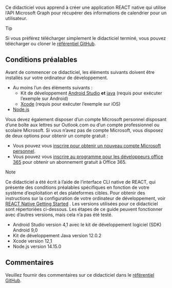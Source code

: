 <!-- markdownlint-disable MD002 MD041 -->

Ce didacticiel vous apprend à créer une application REACT native qui utilise l’API Microsoft Graph pour récupérer des informations de calendrier pour un utilisateur.

> [!TIP]
> Si vous préférez télécharger simplement le didacticiel terminé, vous pouvez télécharger ou cloner le [référentiel GitHub](https://github.com/microsoftgraph/msgraph-training-react-native).

## <a name="prerequisites"></a>Conditions préalables

Avant de commencer ce didacticiel, les éléments suivants doivent être installés sur votre ordinateur de développement.

- Au moins l’un des éléments suivants :
  - Kit de développement [Android Studio](https://developer.android.com/studio/) **et** [java](https://jdk.java.net) (requis pour exécuter l’exemple sur Android)
  - [Xcode](https://developer.apple.com/xcode/) (requis pour exécuter l’exemple sur iOS)
- [Node.js](https://nodejs.org)

Vous devez également disposer d’un compte Microsoft personnel disposant d’une boîte aux lettres sur Outlook.com ou d’un compte professionnel ou scolaire Microsoft. Si vous n’avez pas de compte Microsoft, vous disposez de deux options pour obtenir un compte gratuit :

- Vous pouvez vous [inscrire pour obtenir un nouveau compte Microsoft personnel](https://signup.live.com/signup?wa=wsignin1.0&rpsnv=12&ct=1454618383&rver=6.4.6456.0&wp=MBI_SSL_SHARED&wreply=https://mail.live.com/default.aspx&id=64855&cbcxt=mai&bk=1454618383&uiflavor=web&uaid=b213a65b4fdc484382b6622b3ecaa547&mkt=E-US&lc=1033&lic=1).
- Vous pouvez vous [inscrire au programme pour les développeurs office 365](https://developer.microsoft.com/office/dev-program) pour obtenir un abonnement gratuit à Office 365.

> [!NOTE]
> Ce didacticiel a été écrit à l’aide de l’interface CLI native de REACT, qui présente des conditions préalables spécifiques en fonction de votre système d’exploitation et des plateformes cibles. Pour obtenir des instructions sur la configuration de votre ordinateur de développement, voir [REACT Native Getting Started](https://reactnative.dev/docs/environment-setup) . Les versions utilisées pour ce didacticiel sont répertoriées ci-dessous. Les étapes de ce guide peuvent fonctionner avec d’autres versions, mais cela n’a pas été testé.
>
> - Android Studio version 4,1 avec le kit de développement logiciel (SDK) Android 9,0
> - Kit de développement Java version 12.0.2
> - Xcode version 12,1
> - Node.js version 14.15.0

## <a name="feedback"></a>Commentaires

Veuillez fournir des commentaires sur ce didacticiel dans le [référentiel GitHub](https://github.com/microsoftgraph/msgraph-training-react-native).
